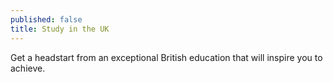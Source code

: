 ```yaml
---
published: false
title: Study in the UK
---
```

Get a headstart from an exceptional British education that will inspire you to achieve.

